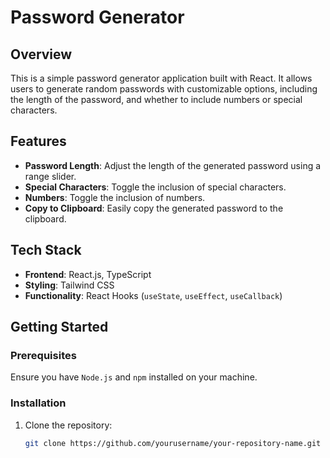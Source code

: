 # Password Generator

## Overview

This is a simple password generator application built with React. It allows users to generate random passwords with customizable options, including the length of the password, and whether to include numbers or special characters.

## Features

- **Password Length**: Adjust the length of the generated password using a range slider.
- **Special Characters**: Toggle the inclusion of special characters.
- **Numbers**: Toggle the inclusion of numbers.
- **Copy to Clipboard**: Easily copy the generated password to the clipboard.

## Tech Stack

- **Frontend**: React.js, TypeScript 
- **Styling**: Tailwind CSS
- **Functionality**: React Hooks (`useState`, `useEffect`, `useCallback`)

## Getting Started

### Prerequisites

Ensure you have `Node.js` and `npm` installed on your machine.

### Installation

1. Clone the repository:
   ```bash
   git clone https://github.com/yourusername/your-repository-name.git
